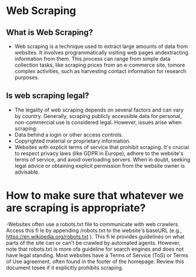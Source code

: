 # Web Scraping

## What is Web Scraping?
- Web scraping is a technique used to extract large amounts of data from websites. It involves programmatically visiting web pages andextracting information from them. This process can range from simple data collection tasks, like scraping prices from an e-commerce site, tomore complex activities, such as harvesting contact information for research purposes.

## Is web scraping legal?
- The legality of web scraping depends on several factors and can vary by country. Generally, scraping publicly accessible data for personal, non-commercial use is considered legal. However, issues arise when scraping:
- Data behind a login or other access controls.
- Copyrighted material or proprietary information.
- Websites with explicit terms of service that prohibit scraping.
It's crucial to respect privacy laws (like GDPR in Europe), adhere to the website's terms of service, and avoid overloading servers.
When in doubt, seeking legal advice or obtaining explicit permission from the website owner is advisable.


# How to make sure that whatever we are scraping is appropriate?
-Websites often use a
robots.txt
file to communicate with web crawlers. Access this fi le by appending
/robots.txt
to the website's baseURL (e.g.,
https://en.wikipedia.org/robots.txt
).
This fi le provides guidelines on what parts of the site can or can't be crawled by automated agents. However, note that
robots.txt
is more ofa guideline for search engines and does not have legal standing.
Most websites have a Terms of Service (ToS) or Terms of Use agreement, often found in the footer of the homepage. Review this document tosee if it explicitly prohibits scraping.

